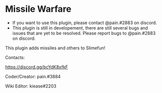# Missile Warfare

* If you want to use this plugin, please contact @pain.#2883 on discord.
* This plugin is still in developement, there are still several bugs and issues that are yet to be resolved. Please report bugs to @pain.#2883 on discord.

This plugin adds missiles and others to Slimefun!

Contacts:

https://discord.gg/bcYdK8xfkF

Coder/Creator: pain.#3884

Wiki Editor: kiease#2203
